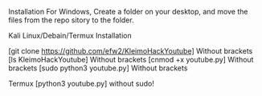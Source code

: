 Installation For Windows, 
Create a folder on your desktop, and move the files from the repo sitory to the folder.


Kali Linux/Debain/Termux Installation

[git clone https://github.com/efw2/KleimoHackYoutube] Without brackets
[ls KleimoHackYoutube] Without brackets
[cnmod +x youtube.py] Without brackets
[sudo python3 youtube.py] Without brackets

Termux 
[python3 youtube.py] without sudo!
